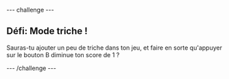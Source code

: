 \--- challenge \---

## Défi: Mode triche !

Sauras-tu ajouter un peu de triche dans ton jeu, et faire en sorte qu'appuyer sur le bouton B diminue ton score de 1 ?

\--- /challenge \---